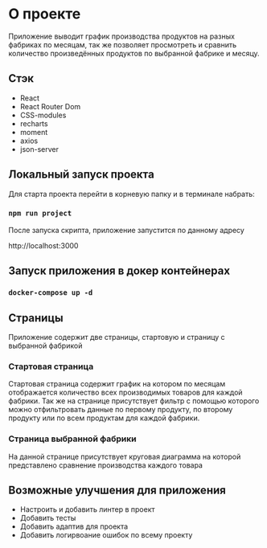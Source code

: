 # О проекте

Приложение выводит график производства продуктов на разных фабриках по месяцам, 
так же позволяет просмотреть и сравнить количество произведённых продуктов 
по выбранной фабрике и месяцу.

## Стэк

* React
* React Router Dom
* CSS-modules
* recharts
* moment
* axios
* json-server

## Локальный запуск проекта

Для старта проекта перейти в корневую папку и в терминале набрать:

### `npm run project`

После запуска скрипта, приложение запустится по данному адресу

http://localhost:3000


## Запуск приложения в докер контейнерах

### `docker-compose up -d`

## Страницы

Приложение содержит две страницы, стартовую и страницу с выбранной фабрикой

### Стартовая страница

Стартовая страница содержит график на котором по месяцам отображается
количество всех производимых товаров для каждой фабрики. Так же на странице
присутствует фильтр с помощью которого можно отфильтровать данные по первому продукту,
по второму продукту или по всем продуктам для каждой фабрики.

### Страница выбранной фабрики

На данной странице присутствует круговая диаграмма на которой представлено сравнение 
производства каждого товара

## Возможные улучшения для приложения

* Настроить и добавить линтер в проект
* Добавить тесты
* Добавить адаптив для проекта
* Добавить логирвоание ошибок по всему проекту

